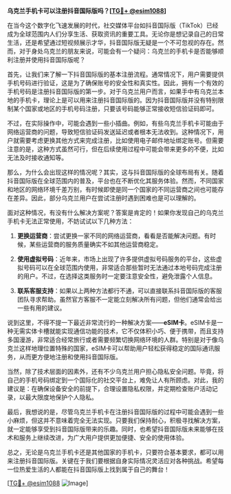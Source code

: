 **乌克兰手机卡可以注册抖音国际版吗？[[TG💪+ @esim1088](https://t.me/s/esim1088)]**

在当今这个数字化飞速发展的时代，社交媒体平台如抖音国际版（TikTok）已经成为全球范围内人们分享生活、获取资讯的重要工具。无论你是想记录自己的日常生活，还是希望通过短视频展示才华，抖音国际版无疑是一个不可忽视的存在。然而，对于身处乌克兰的朋友来说，可能会有一个疑问：乌克兰的手机卡是否能够顺利注册并使用抖音国际版呢？

首先，让我们来了解一下抖音国际版的基本注册流程。通常情况下，用户需要提供手机号码进行验证，这是为了确保账号的安全性和真实性。因此，拥有一个有效的手机号码是注册抖音国际版的第一步。对于乌克兰用户而言，如果手中有乌克兰本地的手机卡，理论上是可以用来注册抖音国际版的。因为抖音国际版并没有特别限制某个国家或地区的手机号码注册，只要该号码能够正常接收短信验证码即可。

不过，在实际操作中，可能会遇到一些小插曲。例如，有些乌克兰手机卡可能由于网络运营商的问题，导致短信验证码发送延迟或者根本无法收到。这种情况下，用户就需要考虑更换其他方式来完成注册，比如使用电子邮件地址绑定账号。但需要注意的是，这种方式虽然可行，但在后续使用过程中可能会带来更多的不便，比如无法及时接收通知等。

那么，为什么会出现这样的情况呢？其实，这与抖音国际版的全球布局有关。随着抖音国际版在全球范围内的普及，平台也在不断优化其服务体验。然而，不同国家和地区的网络环境千差万别，有时候即使是同一个国家的不同运营商之间也可能存在差异。因此，部分乌克兰用户在尝试注册时遇到困难也是可以理解的。

面对这种情况，有没有什么解决方案呢？答案是肯定的！如果你发现自己的乌克兰手机卡无法正常使用，不妨试试以下几种方法：

1. **更换运营商**：尝试更换一家不同的网络运营商，看看是否能解决问题。有时候，某些运营商的服务质量确实不如其他运营商稳定。
   
2. **使用虚拟号码**：近年来，市场上出现了许多提供虚拟号码服务的平台，这些虚拟号码可以在全球范围内使用，非常适合那些暂时无法通过本地号码完成注册的用户。不过，在选择这类服务时一定要注意安全性，避免泄露个人信息。

3. **联系客服支持**：如果以上两种方法都行不通，可以直接联系抖音国际版的客服团队寻求帮助。虽然官方客服不一定能立刻解决所有问题，但他们通常会给出一些有用的建议。

说到这里，不得不提一下最近非常流行的一种解决方案——**eSIM卡**。eSIM卡是一种无需实体卡槽就能实现通信功能的技术，它不仅体积小巧、便于携带，而且支持多国漫游，非常适合经常旅行或者需要频繁切换网络环境的人群。特别是对于像乌克兰这样地理位置特殊的国家，eSIM卡可以帮助用户轻松获得稳定的国际通讯服务，从而更方便地注册和使用抖音国际版。

当然，除了技术层面的因素外，还有不少乌克兰用户担心隐私安全问题。毕竟，将自己的手机号码绑定到一个国际化的社交平台上，难免让人有所顾虑。对此，我的建议是：在确保设备安全的前提下，合理设置隐私权限，并定期检查账户活动记录，以最大限度地保护个人隐私。

最后，我想说的是，尽管乌克兰手机卡在注册抖音国际版的过程中可能会遇到一些小麻烦，但这并不意味着完全无法实现。只要我们保持耐心，积极寻找解决方案，就一定能够享受到抖音国际版带来的乐趣。同时，也希望抖音国际版未来能够在技术和服务上继续改进，为广大用户提供更加便捷、安全的使用体验。

总之，无论是乌克兰手机卡还是其他国家的手机卡，只要符合基本要求，都可以用来注册抖音国际版。关键在于我们要根据自身实际情况灵活应对各种挑战。希望每一位热爱生活的人都能在抖音国际版上找到属于自己的舞台！

[[TG💪+ @esim1088](https://t.me/s/esim1088) ![Image](https://i.postimg.cc/4NQfJmqS/Snipaste-2025-05-13-00-14-12.png)]